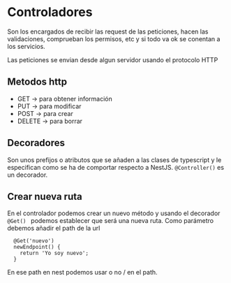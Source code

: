 # Controladores
Son los encargados de recibir las request de las peticiones, hacen las validaciones, comprueban los permisos, etc y si todo va ok se conentan a los servicios. 

Las peticiones se envian desde algun servidor usando el protocolo HTTP

## Metodos http

- GET -> para obtener información
- PUT -> para modificar
- POST -> para crear
- DELETE -> para borrar

## Decoradores
Son unos prefijos o atributos que se añaden a las clases de typescript y le especifican como se ha de comportar respecto a NestJS.
`@Controller()` es un decorador.


## Crear nueva ruta
En el controlador podemos crear un nuevo método y usando el decorador `@Get() ` podemos establecer que será una nueva ruta. Como parámetro debemos añadir el path de la url

```
  @Get('nuevo')
  newEndpoint() {
    return 'Yo soy nuevo';
  }
```

En ese path en nest podemos usar o no / en el path.
